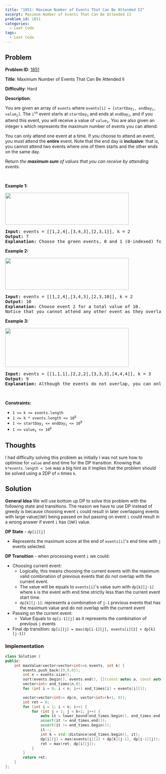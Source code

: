 ```yaml
---
title: "1851: Maximum Number of Events That Can Be Attended II"
excerpt: Maximum Number of Events That Can Be Attended II
problem_id: 1851 
categories:
  - Leet Code
tags:
  - Leet Code
---
```


## Problem

**Problem ID**: [1851](https://leetcode.com/problems/maximum-number-of-events-that-can-be-attended-ii/)

**Title**: Maximum Number of Events That Can Be Attended II

**Difficulty**: Hard

**Description**:

<p>You are given an array of <code>events</code> where <code>events[i] = [startDay<sub>i</sub>, endDay<sub>i</sub>, value<sub>i</sub>]</code>. The <code>i<sup>th</sup></code> event starts at <code>startDay<sub>i</sub></code><sub> </sub>and ends at <code>endDay<sub>i</sub></code>, and if you attend this event, you will receive a value of <code>value<sub>i</sub></code>. You are also given an integer <code>k</code> which represents the maximum number of events you can attend.</p>

<p>You can only attend one event at a time. If you choose to attend an event, you must attend the <strong>entire</strong> event. Note that the end day is <strong>inclusive</strong>: that is, you cannot attend two events where one of them starts and the other ends on the same day.</p>

<p>Return <em>the <strong>maximum sum</strong> of values that you can receive by attending events.</em></p>

<p>&nbsp;</p>
<p><strong>Example 1:</strong></p>

<p><img alt="" src="https://assets.leetcode.com/uploads/2021/01/10/screenshot-2021-01-11-at-60048-pm.png" style="width: 400px; height: 103px;" /></p>

<pre>
<strong>Input:</strong> events = [[1,2,4],[3,4,3],[2,3,1]], k = 2
<strong>Output:</strong> 7
<strong>Explanation: </strong>Choose the green events, 0 and 1 (0-indexed) for a total value of 4 + 3 = 7.</pre>

<p><strong>Example 2:</strong></p>

<p><img alt="" src="https://assets.leetcode.com/uploads/2021/01/10/screenshot-2021-01-11-at-60150-pm.png" style="width: 400px; height: 103px;" /></p>

<pre>
<strong>Input:</strong> events = [[1,2,4],[3,4,3],[2,3,10]], k = 2
<strong>Output:</strong> 10
<strong>Explanation:</strong> Choose event 2 for a total value of 10.
Notice that you cannot attend any other event as they overlap, and that you do <strong>not</strong> have to attend k events.</pre>

<p><strong>Example 3:</strong></p>

<p><strong><img alt="" src="https://assets.leetcode.com/uploads/2021/01/10/screenshot-2021-01-11-at-60703-pm.png" style="width: 400px; height: 126px;" /></strong></p>

<pre>
<strong>Input:</strong> events = [[1,1,1],[2,2,2],[3,3,3],[4,4,4]], k = 3
<strong>Output:</strong> 9
<strong>Explanation:</strong> Although the events do not overlap, you can only attend 3 events. Pick the highest valued three.</pre>

<p>&nbsp;</p>
<p><strong>Constraints:</strong></p>

<ul>
	<li><code>1 &lt;= k &lt;= events.length</code></li>
	<li><code>1 &lt;= k * events.length &lt;= 10<sup>6</sup></code></li>
	<li><code>1 &lt;= startDay<sub>i</sub> &lt;= endDay<sub>i</sub> &lt;= 10<sup>9</sup></code></li>
	<li><code>1 &lt;= value<sub>i</sub> &lt;= 10<sup>6</sup></code></li>
</ul>


## Thoughts

I had difficulty solving this problem as initially I was not sure how to optimise for `value` and end time for the DP transition.
Knowing that `k*events.length < 1e6` was a big hint as it implies that the problem should be solved using a 2DP of `n` times
`k`.

## Solution

**General Idea**
We will use bottom up DP to solve this problem with the following state and transitions.
The reason we have to use DP instead of greedy is because choosing event `i` could result
in later overlapping events with large value(`INF`) being passed on but passing on event `i` could
result in a wrong answer if event `i` has (`INF`) value.

**DP State** - `dp[i][j]`
* Represents the maximum score at the end of `events[i]`'s end time with `j` events selected.

**DP Transition** - when processing event `i` we could:
* Choosing current event:
  * Logically, this means choosing the current events with the maximum valid combination of previous
  events that do not overlap with the current event.
  * The value will be equals to `events[i]`'s value sum with `dp[k][j-1]` where `k` is the event with
  end time strictly less than the current event start time.
  * `dp[k][j-1]`: represents a combination of `j-1` previous events that has the maximum value and
  do not overlap with the current event
* Passing on the current event:
  * Value Equals to `dp[i-1][j]` as it represents the combination of previous `j` events
* Final dp transition: `dp[i][j] = max(dp[i-1][j], events[i][2] + dp[k][j-1])`


### Implementation

```cpp
class Solution {
public:
    int maxValue(vector<vector<int>>& events, int k) {
        events.push_back({0,0,0});
        int n = events.size();
        sort(events.begin(), events.end(), [](const auto& a, const auto& b){return a[1] < b[1];});
        vector<int> end_times(n,0);
        for (int i = 0; i < n; i++) end_times[i] = events[i][1];

        vector<vector<int>> dp(n, vector<int>(k+1, 0));
        int ret = 0;
        for (int i = 1; i < n; i++) {
            for (int j = 1; j < k+1; j++) {
                auto it = lower_bound(end_times.begin(), end_times.end(), events[i][0]);
                assert(it != end_times.end());
                assert(it != end_times.begin());
                it--;
                int k = std::distance(end_times.begin(), it);
                dp[i][j] = max(events[i][2] + dp[k][j-1], dp[i-1][j]);
                ret = max(ret, dp[i][j]);
            }
        }
        return ret;
    }
};
```

